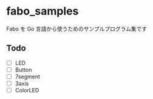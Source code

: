 # fabo_samples

Fabo を Go 言語から使うためのサンプルプログラム集です

## Todo

* [ ] LED
* [ ] Button
* [ ] 7segment
* [ ] 3axis
* [ ] ColorLED
